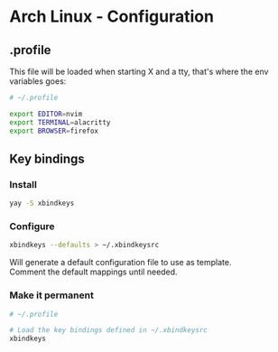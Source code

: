 # Arch Linux - Configuration

## .profile

This file will be loaded when starting X and a tty, that's where the env variables goes:
```sh
# ~/.profile

export EDITOR=nvim
export TERMINAL=alacritty
export BROWSER=firefox
```

## Key bindings

### Install

```sh
yay -S xbindkeys
```

### Configure

```sh
xbindkeys --defaults > ~/.xbindkeysrc
```

Will generate a default configuration file to use as template.  
Comment the default mappings until needed.

### Make it permanent

```sh
# ~/.profile

# Load the key bindings defined in ~/.xbindkeysrc
xbindkeys
```
